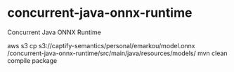 # concurrent-java-onnx-runtime
Concurrent Java ONNX Runtime

aws s3 cp s3://captify-semantics/personal/emarkou/model.onnx /concurrent-java-onnx-runtime/src/main/java/resources/models/
mvn clean compile package

